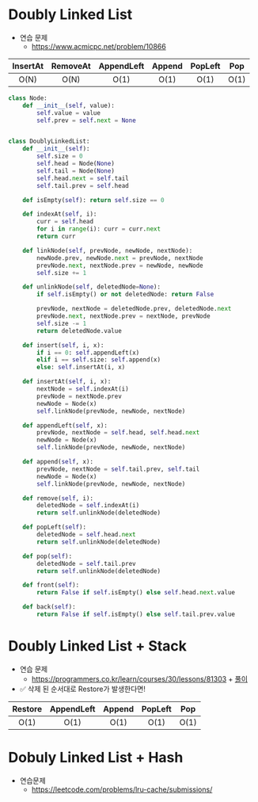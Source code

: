 # Doubly Linked List
- 연습 문제 
    - https://www.acmicpc.net/problem/10866

|InsertAt|RemoveAt|AppendLeft|Append|PopLeft|Pop|
|:----:|:-----:|:-----:|:-----:|:-----:|:-----:|
|O(N)|O(N)|O(1)|O(1)|O(1)|O(1)|

```python
class Node:
    def __init__(self, value):
        self.value = value
        self.prev = self.next = None


class DoublyLinkedList:
    def __init__(self):
        self.size = 0
        self.head = Node(None)
        self.tail = Node(None)
        self.head.next = self.tail
        self.tail.prev = self.head

    def isEmpty(self): return self.size == 0

    def indexAt(self, i):
        curr = self.head
        for i in range(i): curr = curr.next
        return curr

    def linkNode(self, prevNode, newNode, nextNode):
        newNode.prev, newNode.next = prevNode, nextNode
        prevNode.next, nextNode.prev = newNode, newNode
        self.size += 1

    def unlinkNode(self, deletedNode=None):
        if self.isEmpty() or not deletedNode: return False

        prevNode, nextNode = deletedNode.prev, deletedNode.next
        prevNode.next, nextNode.prev = nextNode, prevNode
        self.size -= 1
        return deletedNode.value

    def insert(self, i, x):
        if i == 0: self.appendLeft(x)
        elif i == self.size: self.append(x)
        else: self.insertAt(i, x)

    def insertAt(self, i, x):
        nextNode = self.indexAt(i)
        prevNode = nextNode.prev
        newNode = Node(x)
        self.linkNode(prevNode, newNode, nextNode)

    def appendLeft(self, x):
        prevNode, nextNode = self.head, self.head.next
        newNode = Node(x)
        self.linkNode(prevNode, newNode, nextNode)

    def append(self, x):
        prevNode, nextNode = self.tail.prev, self.tail
        newNode = Node(x)
        self.linkNode(prevNode, newNode, nextNode)

    def remove(self, i):
        deletedNode = self.indexAt(i)
        return self.unlinkNode(deletedNode)

    def popLeft(self):
        deletedNode = self.head.next
        return self.unlinkNode(deletedNode)

    def pop(self):
        deletedNode = self.tail.prev
        return self.unlinkNode(deletedNode)

    def front(self):
        return False if self.isEmpty() else self.head.next.value

    def back(self):
        return False if self.isEmpty() else self.tail.prev.value
```

# Doubly Linked List + Stack
- 연습 문제 
    - https://programmers.co.kr/learn/courses/30/lessons/81303 + [풀이](../../양방향연결리스트/pg-dl-표편집/README.md)
- ✅ 삭제 된 순서대로 Restore가 발생한다면!

|Restore|AppendLeft|Append|PopLeft|Pop|
|:----:|:-----:|:-----:|:-----:|:-----:|
|O(1)|O(1)|O(1)|O(1)|O(1)|O(1)|

# Dobuly Linked List + Hash
- 연습문제 
    - https://leetcode.com/problems/lru-cache/submissions/